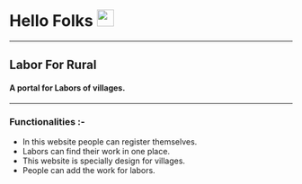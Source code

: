 # Hello Folks <img src="https://raw.githubusercontent.com/MartinHeinz/MartinHeinz/master/wave.gif" width="30px">

---

## Labor For Rural
#### A portal for Labors of villages.

---

### Functionalities :- 

- In this website people can register themselves.
- Labors can find their work in one place.
- This website is specially design for villages.
- People can add the work for labors.